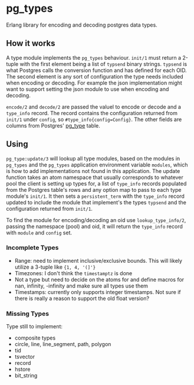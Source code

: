 pg_types
=====

Erlang library for encoding and decoding postgres data types.

## How it works

A type module implements the `pg_types` behaviour. `init/1` must return a 2-tuple with the first element being a list of `typsend` binary strings. `typsend` is what Postgres calls the conversion function and has defined for each OID. The second element is any sort of configuration the type needs included when encoding or decoding. For example the json implementation might want to support setting the json module to use when encoding and decoding.

`encode/2` and `decode/2` are passed the valuel to encode or decode and a `type_info` record. The record contains the configuration returned from `init/1` under `config`, so `#type_info{config=Config}`. The other fields are columns from Postgres' [pg_type](https://www.postgresql.org/docs/9.2/catalog-pg-type.html) table.

## Using

`pg_type:update/3` will lookup all type modules, based on the modules in `pg_types` and the `pg_types` application environment variable `modules`, which is how to add implementations not found in this application. The update function takes an atom namespace that usually corresponds to whatever pool the client is setting up types for, a list of `type_info` records populated from the Postgres table's rows and any option map to pass to each type module's `init/1`. It then sets a `persistent_term` with the `type_info` record updated to include the module that implement's the types `typsend` and the configuration returned from `init/1`.

To find the module for encoding/decoding an oid use `lookup_type_info/2`, passing the namespace (pool) and oid, it will return the `type_info` record with `module` and `config` set.

### Incomplete Types

* Range: need to implement inclusive/exclusive bounds. This will likely utilize a 3-tuple like `{1, 4, '(]'}`
* Timezones: I don't think the `timestamptz` is done
* Not a type but need to decide on the atoms for and define macros for nan, infinity, -infinity and make sure all types use them
* Timestamps: currently only supports integer timestamps. Not sure if there is really a reason to support the old float version?

### Missing Types

Type still to implement:

* composite types
* circle, line, line_segment, path, polygon
* tid
* tsvector
* record
* hstore
* bit_string
